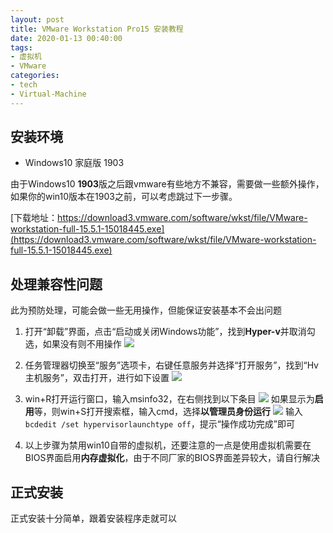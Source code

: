 ```yaml
---
layout: post
title: VMware Workstation Pro15 安装教程
date: 2020-01-13 00:40:00
tags:
- 虚拟机
- VMware
categories:
- tech
- Virtual-Machine
---
```


## 安装环境

* Windows10 家庭版 1903

由于Windows10 **1903**版之后跟vmware有些地方不兼容，需要做一些额外操作，如果你的win10版本在1903之前，可以考虑跳过下一步骤。

[下载地址：https://download3.vmware.com/software/wkst/file/VMware-workstation-full-15.5.1-15018445.exe](https://download3.vmware.com/software/wkst/file/VMware-workstation-full-15.5.1-15018445.exe)

## 处理兼容性问题

此为预防处理，可能会做一些无用操作，但能保证安装基本不会出问题

1. 打开“卸载”界面，点击“启动或关闭Windows功能”，找到**Hyper-v**并取消勾选，如果没有则不用操作
  ![][01-卸载界面]
2. 任务管理器切换至“服务”选项卡，右键任意服务并选择“打开服务”，找到“Hv 主机服务”，双击打开，进行如下设置
  ![][02-禁用主机服务]
3. win+R打开运行窗口，输入msinfo32，在右侧找到以下条目
  ![][03-系统摘要]
  如果显示为**启用**等，则win+S打开搜索框，输入cmd，选择**以管理员身份运行**
  ![][04-管理员运行cmd]
  输入`bcdedit /set hypervisorlaunchtype off`，提示“操作成功完成”即可

4. 以上步骤为禁用win10自带的虚拟机，还要注意的一点是使用虚拟机需要在BIOS界面启用**内存虚拟化**，由于不同厂家的BIOS界面差异较大，请自行解决

## 正式安装

正式安装十分简单，跟着安装程序走就可以

[01-卸载界面]: http://q8rnfvsfm.bkt.clouddn.com/images/VMware%20Workstation%20Pro15%20%E5%AE%89%E8%A3%85%E6%95%99%E7%A8%8B/01-%E5%8D%B8%E8%BD%BD%E7%95%8C%E9%9D%A2.png
[02-禁用主机服务]: http://q8rnfvsfm.bkt.clouddn.com/images/VMware%20Workstation%20Pro15%20%E5%AE%89%E8%A3%85%E6%95%99%E7%A8%8B/02-%E7%A6%81%E7%94%A8%E4%B8%BB%E6%9C%BA%E6%9C%8D%E5%8A%A1.png
[03-系统摘要]: http://q8rnfvsfm.bkt.clouddn.com/images/VMware%20Workstation%20Pro15%20%E5%AE%89%E8%A3%85%E6%95%99%E7%A8%8B/03-%E7%B3%BB%E7%BB%9F%E6%91%98%E8%A6%81.png
[04-管理员运行cmd]: http://q8rnfvsfm.bkt.clouddn.com/images/VMware%20Workstation%20Pro15%20%E5%AE%89%E8%A3%85%E6%95%99%E7%A8%8B/04-%E7%AE%A1%E7%90%86%E5%91%98%E8%BF%90%E8%A1%8Ccmd.png
